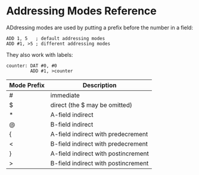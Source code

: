 Addressing Modes Reference
==========================
    
ADdressing modes are used by putting a prefix before the number in a field:

    ADD 1, 5   ; default addressing modes
    ADD #1, >5 ; different addressing modes
    
They also work with labels:

    counter: DAT #0, #0
             ADD #1, >counter

| Mode Prefix | Description |
|-------------|-------------|
| # | immediate |
| $ | direct (the $ may be omitted) |
| * | A-field indirect |
| @ | B-field indirect |
| { | A-field indirect with predecrement |
| < | B-field indirect with predecrement |
| } | A-field indirect with postincrement |
| > | B-field indirect with postincrement |
